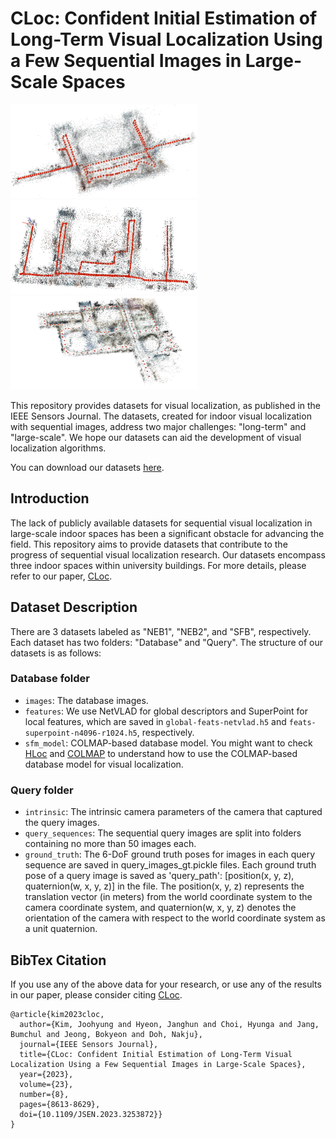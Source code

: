 # CLoc: Confident Initial Estimation of Long-Term Visual Localization Using a Few Sequential Images in Large-Scale Spaces

<img src=figures/NEB1_model.png width="300" height="150"><img src=figures/NEB2_model.png width="300" height="150"><img src=figures/SFB_model.png width="300" height="150">




This repository provides datasets for visual localization, as published in the IEEE Sensors Journal. The datasets, created for indoor visual localization with sequential images, address two major challenges: "long-term" and "large-scale". We hope our datasets can aid the development of visual localization algorithms.

You can download our datasets [here](https://drive.google.com/drive/folders/12e2J_Eg7lICdEyDwDxKJHEDBoy5ytwAS?usp=sharing).

## Introduction

The lack of publicly available datasets for sequential visual localization in large-scale indoor spaces has been a significant obstacle for advancing the field. This repository aims to provide datasets that contribute to the progress of sequential visual localization research. Our datasets encompass three indoor spaces within university buildings. For more details, please refer to our paper, [CLoc](https://ieeexplore.ieee.org/abstract/document/10068431).

## Dataset Description

There are 3 datasets labeled as "NEB1", "NEB2", and "SFB", respectively. Each dataset has two folders: "Database" and "Query". The structure of our datasets is as follows:

### Database folder

- `images`: The database images.
- `features`: We use NetVLAD for global descriptors and SuperPoint for local features, which are saved in `global-feats-netvlad.h5` and `feats-superpoint-n4096-r1024.h5`, respectively.
- `sfm_model`: COLMAP-based database model. You might want to check [HLoc](https://github.com/cvg/Hierarchical-Localization) and [COLMAP](https://github.com/colmap/colmap) to understand how to use the COLMAP-based database model for visual localization.

### Query folder

- `intrinsic`: The intrinsic camera parameters of the camera that captured the query images.
- `query_sequences`: The sequential query images are split into folders containing no more than 50 images each.
- `ground_truth`: The 6-DoF ground truth poses for images in each query sequence are saved in query_images_gt.pickle files. Each ground truth pose of a query image is saved as 'query_path': [position(x, y, z), quaternion(w, x, y, z)] in the file. The position(x, y, z) represents the translation vector (in meters) from the world coordinate system to the camera coordinate system, and quaternion(w, x, y, z) denotes the orientation of the camera with respect to the world coordinate system as a unit quaternion.

## BibTex Citation
If you use any of the above data for your research, or use any of the results in our paper, please consider citing [CLoc](https://ieeexplore.ieee.org/abstract/document/10068431).

```
@article{kim2023cloc,
  author={Kim, Joohyung and Hyeon, Janghun and Choi, Hyunga and Jang, Bumchul and Jeong, Bokyeon and Doh, Nakju},
  journal={IEEE Sensors Journal},
  title={CLoc: Confident Initial Estimation of Long-Term Visual Localization Using a Few Sequential Images in Large-Scale Spaces},
  year={2023},
  volume={23},
  number={8},
  pages={8613-8629},
  doi={10.1109/JSEN.2023.3253872}}
}
```
